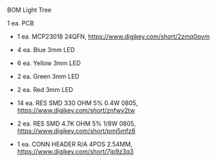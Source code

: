 BOM Light Tree

1 ea. PCB

- 1 ea. MCP23018 24QFN, https://www.digikey.com/short/2zmq0qvm
- 4 ea. Blue 3mm LED
- 6 ea. Yellow 3mm LED
- 2 ea. Green 3mm LED
- 2 ea. Red 3mm LED

- 14 ea. RES SMD 330 OHM 5% 0.4W 0805, https://www.digikey.com/short/znfwv2tw
- 2 ea. RES SMD 4.7K OHM 5% 1/8W 0805, https://www.digikey.com/short/pmj5mfz8


- 1 ea. CONN HEADER R/A 4POS 2.54MM, https://www.digikey.com/short/7jp9z3q3




